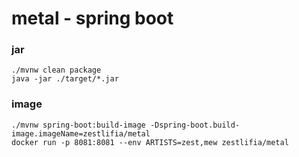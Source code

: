 # metal - spring boot

### jar   
`./mvnw clean package`  
`java -jar ./target/*.jar`    
### image    
`./mvnw spring-boot:build-image -Dspring-boot.build-image.imageName=zestlifia/metal`  
`docker run -p 8081:8081 --env ARTISTS=zest,mew zestlifia/metal`